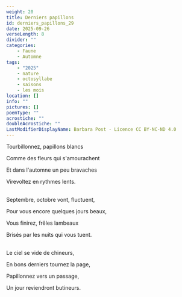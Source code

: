 ```yaml
---
weight: 20
title: Derniers papillons
id: derniers_papillons_29
date: 2025-09-26
verseLength: 8
divider: ""
categories:
    - Faune
    - Automne
tags:
    - "2025"
    - nature
    - octosyllabe
    - saisons
    - les mois
location: []
info: ""
pictures: []
poemType: ""
acrostiche: ""
doubleAcrostiche: ""
LastModifierDisplayName: Barbara Post - Licence CC BY-NC-ND 4.0
---
```

Tourbillonnez, papillons blancs

Comme des fleurs qui s'amourachent

Et dans l'automne un peu bravaches

Virevoltez en rythmes lents.

 \
Septembre, octobre vont, fluctuent,

Pour vous encore quelques jours beaux,

Vous finirez, frêles lambeaux

Brisés par les nuits qui vous tuent.

 \
Le ciel se vide de chineurs,

En bons derniers tournez la page,

Papillonnez vers un passage,

Un jour reviendront butineurs.
